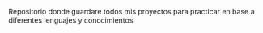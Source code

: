 Repositorio donde guardare todos mis proyectos para practicar en base a diferentes lenguajes y conocimientos
